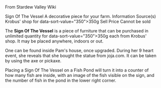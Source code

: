 From Stardew Valley Wiki

Sign Of The Vessel A decorative piece for your farm. Information Source(s) Krobus' shop for data-sort-value="350"&gt;350g Sell Price Cannot be sold

The **Sign Of The Vessel** is a piece of furniture that can be purchased in unlimited quantity for data-sort-value="350"&gt;350g each from Krobus' shop. It may be placed anywhere, indoors or out.

One can be found inside Pam's house, once upgraded. During her 9 heart event, she reveals that she bought the statue from joja.com. It can be taken by using the axe or pickaxe.

Placing a Sign Of The Vessel on a Fish Pond will turn it into a counter of how many fish are inside, with an image of the fish visible on the sign, and the number of fish in the pond in the lower right corner.